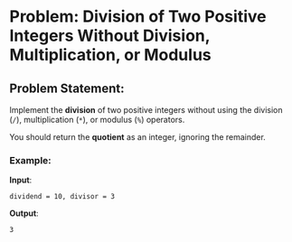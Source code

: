 # Problem: Division of Two Positive Integers Without Division, Multiplication, or Modulus

## Problem Statement:
Implement the **division** of two positive integers without using the division (`/`), multiplication (`*`), or modulus (`%`) operators. 

You should return the **quotient** as an integer, ignoring the remainder.

### Example:
**Input**:
```plaintext
dividend = 10, divisor = 3
```
**Output**:
```plaintext
3
```